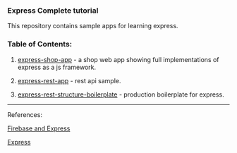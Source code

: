 ### Express Complete tutorial

This repository contains sample apps for learning express.

### Table of Contents:

1. [express-shop-app](express-shop-app) - a shop web app showing full implementations of express as a js framework.

2. [express-rest-app](express-rest-app) - rest api sample.

3. [express-rest-structure-boilerplate](express-rest-structure-boilerplate) - production boilerplate for express.

---

References:

[Firebase and Express](https://itnext.io/building-a-serverless-restful-api-with-cloud-functions-firestore-and-express-f917a305d4e6)

[Express](https://www.udemy.com/nodejs-the-complete-guide/)
